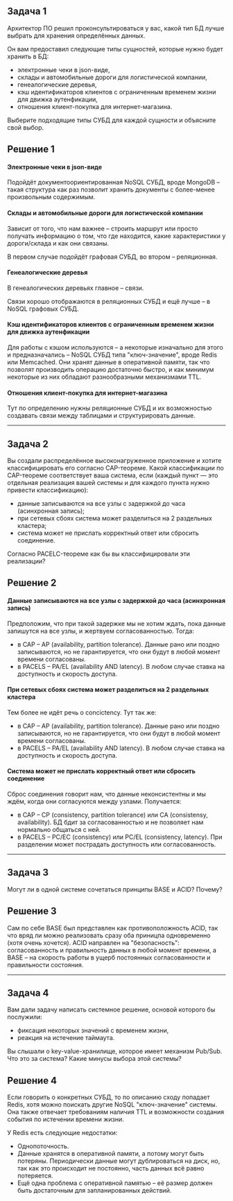 ## Задача 1

Архитектор ПО решил проконсультироваться у вас, какой тип БД 
лучше выбрать для хранения определённых данных.

Он вам предоставил следующие типы сущностей, которые нужно будет хранить в БД:

- электронные чеки в json-виде,
- склады и автомобильные дороги для логистической компании,
- генеалогические деревья,
- кэш идентификаторов клиентов с ограниченным временем жизни для движка аутенфикации,
- отношения клиент-покупка для интернет-магазина.

Выберите подходящие типы СУБД для каждой сущности и объясните свой выбор.

## Решение 1

#### Электронные чеки в json-виде

Подойдёт документоориентированная NoSQL СУБД, вроде MongoDB – такая структура как раз позволит хранить документы с более-менее произвольным содержимым.

#### Склады и автомобильные дороги для логистической компании

Зависит от того, что нам важнее – строить маршрут или просто получать информацию о том, что где находится, какие характеристики у дороги/склада и как они связаны.

В первом случае подойдёт графовая СУБД, во втором – реляционная.

#### Генеалогические деревья

В генеалогических деревьях главное – связи.

Связи хорошо отображаются в реляционных СУБД и ещё лучше – в NoSQL графовых СУБД.

#### Кэш идентификаторов клиентов с ограниченным временем жизни для движка аутенфикации

Для работы с кэшом используются – а некоторые изначально для этого и предназначались – NoSQL СУБД типа "ключ-значение", вроде Redis или Memcached. Они хранят данные в оперативной памяти, так что позволят производить операцию достаточно быстро, и как минимум некоторые из них обладают разнообразными механизмами TTL.

#### Отношения клиент-покупка для интернет-магазина

Тут по определению нужны реляционные СУБД и их возможностью создавать связи между таблицами и структурировать данные.

---

## Задача 2

Вы создали распределённое высоконагруженное приложение и хотите классифицировать его согласно CAP-теореме. Какой классификации по CAP-теореме соответствует ваша система, если (каждый пункт — это отдельная реализация вашей системы и для каждого пункта нужно привести классификацию):

- данные записываются на все узлы с задержкой до часа (асинхронная запись);
- при сетевых сбоях система может разделиться на 2 раздельных кластера;
- система может не прислать корректный ответ или сбросить соединение.

Согласно PACELC-теореме как бы вы классифицировали эти реализации?

## Решение 2

#### Данные записываются на все узлы с задержкой до часа (асинхронная запись)

Предположим, что при такой задержке мы не хотим ждать, пока данные запишутся на все узлы, и жертвуем согласованностью. Тогда:

 * в CAP – AP (availability, partition tolerance). Данные рано или поздно записываются, но не гарантируется, что они будут в любой момент времени согласованы.
 * в PACELS – PA/EL (availability AND latency). В любом случае ставка на доступность и скорость доступа.

 #### При сетевых сбоях система может разделиться на 2 раздельных кластера

Тем более не идёт речь о concictency. Тут так же:

 * в CAP – AP (availability, partition tolerance). Данные рано или поздно записываются, но не гарантируется, что они будут в любой момент времени согласованы.
 * в PACELS – PA/EL (availability AND latency). В любом случае ставка на доступность и скорость доступа.

#### Система может не прислать корректный ответ или сбросить соединение

Сброс соединения говорит нам, что данные неконсистентны и мы ждём, когда они согласуются между узлами. Получается:

* в CAP – CP (consistency, partition tolerance) или CA (consistensy, availability). БД бдит за согласованностью и не позволяет нам нормально общаться с ней.
* в PACELS – PC/EC (consistency) или PС/EL (consistency, latency). При разделении может пострадать доступность или согласованность. 

---

## Задача 3

Могут ли в одной системе сочетаться принципы BASE и ACID? Почему?

## Решение 3

Сам по себе BASE был представлен как противоположность ACID, так что вряд ли можно реализовать сразу оба приницпа одновременно (хотя очень хочется). ACID направлен на "безопасность": согласованность и правильность данных в любой момент времени, а BASE – на скорость работы в ущерб постоянных согласованности и правильности состояния.

---

## Задача 4

Вам дали задачу написать системное решение, основой которого бы послужили:

- фиксация некоторых значений с временем жизни,
- реакция на истечение таймаута.

Вы слышали о key-value-хранилище, которое имеет механизм Pub/Sub. 
Что это за система? Какие минусы выбора этой системы?

## Решение 4

Если говорить о конкретных СУБД, то по описанию сходу попадает Redis, хотя можно поискать другие NoSQL "ключ-значение" системы. Она также отвечает требованиям наличия TTL и возможности создания события по истечении времени жизни.

У Redis есть следующие недостатки:

* Однопоточность.
* Данные хранятся в оперативной памяти, а потому могут быть потеряны. Периодически данные могут дублироваться на диск, но, так как это происходит не постоянно, часть данных всё равно потеряется.
* Ещё одна проблема с оперативной памятью – её размер должен быть достаточным для запланированных действий.

